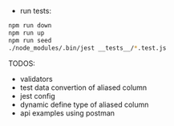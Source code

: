 - run tests:

```sh
npm run down
npm run up
npm run seed
./node_modules/.bin/jest __tests__/*.test.js
```

TODOS:

- validators
- test data convertion of aliased column
- jest config
- dynamic define type of aliased column
- api examples using postman
